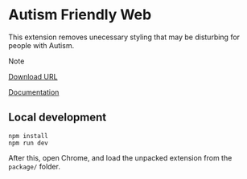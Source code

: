 # Autism Friendly Web

This extension removes unecessary styling that may be disturbing for people with Autism.

> [!NOTE]
> [Download URL](https://chromewebstore.google.com/detail/autism-freindly-web/iifeljmelnjniljopknjfegchiagipag?hl=en-GB&authuser=0)
> 
> [Documentation](https://1drv.ms/w/s!AoyIAL2psFN2xBGHxgMyj4fklXik?e=9lJqQg)

## Local development

```shell
npm install
npm run dev
```

After this, open Chrome, and load the unpacked extension from the `package/` folder.
